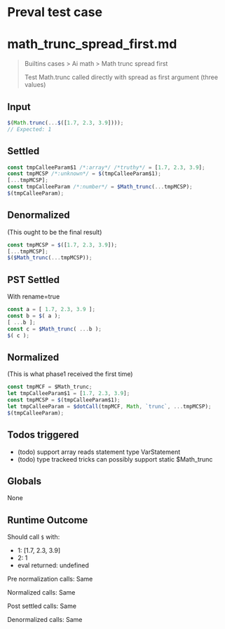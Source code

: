 # Preval test case

# math_trunc_spread_first.md

> Builtins cases > Ai math > Math trunc spread first
>
> Test Math.trunc called directly with spread as first argument (three values)

## Input

`````js filename=intro
$(Math.trunc(...$([1.7, 2.3, 3.9])));
// Expected: 1
`````


## Settled


`````js filename=intro
const tmpCalleeParam$1 /*:array*/ /*truthy*/ = [1.7, 2.3, 3.9];
const tmpMCSP /*:unknown*/ = $(tmpCalleeParam$1);
[...tmpMCSP];
const tmpCalleeParam /*:number*/ = $Math_trunc(...tmpMCSP);
$(tmpCalleeParam);
`````


## Denormalized
(This ought to be the final result)

`````js filename=intro
const tmpMCSP = $([1.7, 2.3, 3.9]);
[...tmpMCSP];
$($Math_trunc(...tmpMCSP));
`````


## PST Settled
With rename=true

`````js filename=intro
const a = [ 1.7, 2.3, 3.9 ];
const b = $( a );
[ ...b ];
const c = $Math_trunc( ...b );
$( c );
`````


## Normalized
(This is what phase1 received the first time)

`````js filename=intro
const tmpMCF = $Math_trunc;
let tmpCalleeParam$1 = [1.7, 2.3, 3.9];
const tmpMCSP = $(tmpCalleeParam$1);
let tmpCalleeParam = $dotCall(tmpMCF, Math, `trunc`, ...tmpMCSP);
$(tmpCalleeParam);
`````


## Todos triggered


- (todo) support array reads statement type VarStatement
- (todo) type trackeed tricks can possibly support static $Math_trunc


## Globals


None


## Runtime Outcome


Should call `$` with:
 - 1: [1.7, 2.3, 3.9]
 - 2: 1
 - eval returned: undefined

Pre normalization calls: Same

Normalized calls: Same

Post settled calls: Same

Denormalized calls: Same
